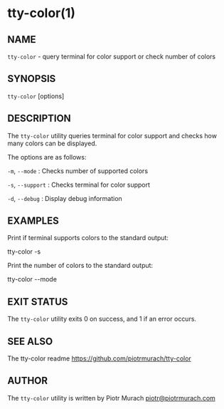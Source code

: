 # tty-color(1)

## NAME

`tty-color` - query terminal for color support or check number of colors

## SYNOPSIS

`tty-color` \[options\]

## DESCRIPTION

The `tty-color` utility queries terminal for color support and checks how many colors can be displayed.

The options are as follows:

`-m`, `--mode`
: Checks number of supported colors

`-s`, `--support`
: Checks terminal for color support

`-d`, `--debug`
: Display debug information

## EXAMPLES

Print if terminal supports colors to the standard output:

  tty-color -s


Print the number of colors to the standard output:

  tty-color --mode


## EXIT STATUS

The `tty-color` utility exits 0 on success, and 1 if an error occurs.

## SEE ALSO

The tty-color readme https://github.com/piotrmurach/tty-color

## AUTHOR

The `tty-color` utility is written by Piotr Murach <piotr@piotrmurach.com>

